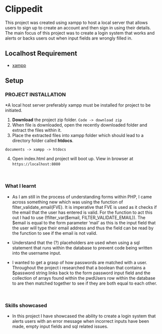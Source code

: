 # Clippedit
This project was created using xampp to host a local server that allows users to sign up to create an account and then sign in using their details. The main focus of this project was to create a login system that works and alerts or backs users out when input fields are wrongly filled in.
<br />

## Localhost Requirement
- [xampp](https://www.apachefriends.org/index.html)


## Setup
### PROJECT INSTALLATION
 *A local host server preferably xampp must be installed for project to be initiated.
 
 1. **Download** the project zip folder. `Code -> download zip`
 2. When file is downloaded, open the recently downloaded folder and extract the files within it.
 3. Place the extracted files into xampp folder which should lead to a directory folder called **htdocs**.
 
  `documents -> xampp -> htdocs`
  
 4. Open index.html and project will boot up. View in browser at `https://localhost:8080`
 
<br />

### What I learnt
- As I am still in the process of understanding forms within PHP, I came across something new which was using the function of filter_validate_email(FVE). It is imperative that FVE is used as it checks if the email that the user has entered is valid. For the function to act this out I had to use (!filter_var($email, FILTER_VALIDATE_EMAIL)). The $email is equal to the form parameter ‘mail’ as this is the input field that the user will type their email address and thus the field can be read by the function to see if the email is not valid. 

- Understand that the (?) placeholders are used when using a sql statement that runs within the database to prevent code being written into the username input.

- I wanted to get a grasp of how passwords are matched with a user. Throughout the project i researched that a boolean that contains a $password string links back to the form password input field and the collection of arrays found within the pwdUsers row within the database to are then matched together to see if they are both equal to each other. 

<br />

### Skills showcased
- In this project I have showcased the ability to create a login system that alerts users with an error message when incorrect inputs have been made, empty input fields and sql related issues.

